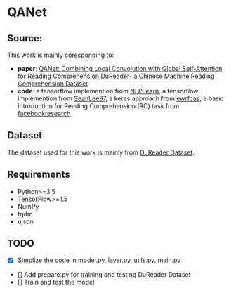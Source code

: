 # QANet

## Source:
This work is mainly coresponding to:
  * **paper**: [QANet: Combining Local Convolution with Global Self-Attention for Reading Comprehension](https://arxiv.org/abs/1804.09541),[DuReader- a Chinese Machine Reading Comprehension Dataset](https://arxiv.org/abs/1711.05073v2) <br>
  * **code**: a tensorflow implemention from [NLPLearn](https://github.com/NLPLearn/QANet), a tensorflow implemention from [SeanLee97](https://github.com/SeanLee97/QANet_dureader), a keras approach from [ewrfcas](https://github.com/ewrfcas/QANet_keras), a basic introduction for Reading Comprehension (RC) task from [facebookresearch](https://github.com/facebookresearch/DrQA) <br>

## Dataset
The dataset used for this work is mainly from [DuReader Dataset](http://ai.baidu.com/broad/subordinate?dataset=dureader).

## Requirements
  * Python>=3.5
  * TensorFlow>=1.5
  * NumPy
  * tqdm
  * ujson

## TODO
- [x] Simplize the code in model.py, layer.py, utils.py, main.py 
- [] Add prepare.py for training and testing DuReader Dataset
- [] Train and test the model
